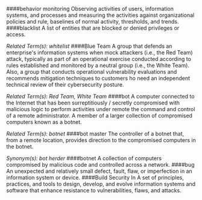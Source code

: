 ####behavior monitoring
Observing activities of users, information systems, and processes and measuring the activities against organizational policies and rule, baselines of normal activity, thresholds, and trends.
####blacklist
A list of entities that are blocked or denied privileges or access.

*Related Term(s): whitelist*
####Blue Team
A group that defends an enterprise's information systems when mock attackers (i.e., the Red Team) attack, typically as part of an operational exercise conducted according to rules established and monitored by a neutral group (i.e., the White Team). Also, a group that conducts operational vulnerability evaluations and recommends mitigation techniques to customers ho need an independent technical review of their cybersecurity posture.

*Related Term(s): Red Team, White Team*
####bot
A computer connected to the Internet that has been surreptitiously / secretly compromised with malicious logic to perform activities under remote the command and control of a remote administrator. A member of a larger collection of compromised computers known as a botnet.

*Related Term(s): botnet*
####bot master
The controller of a botnet that, from a remote location, provides direction to the compromised computers in the botnet.

*Synonym(s): bot herder*
####botnet
A collection of computers compromised by malicious code and controlled across a network.
####bug
An unexpected and relatively small defect, fault, flaw, or imperfection in an information system or device.
####Build Security In
A set of principles, practices, and tools to design, develop, and evolve information systems and software that enhance resistance to vulnerabilities, flaws, and attacks.
